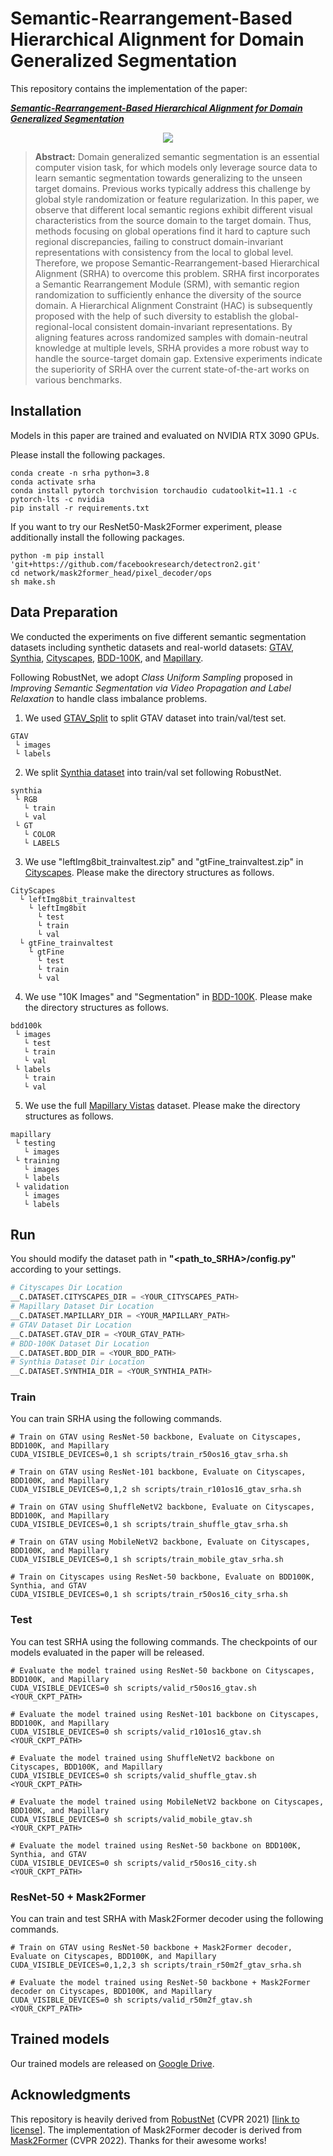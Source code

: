 # Semantic-Rearrangement-Based Hierarchical Alignment for Domain Generalized Segmentation

This repository contains the implementation of the paper:

[***Semantic-Rearrangement-Based Hierarchical Alignment for Domain Generalized Segmentation***](https://www.sciencedirect.com/science/article/abs/pii/S0893608025004460)
<br>
<p align="center">
  <img src="assets/teaser_1.png" />
</p>

> **Abstract:**
> Domain generalized semantic segmentation is an essential computer vision task, for which models only leverage source data to learn semantic segmentation towards generalizing to the unseen target domains. Previous works typically address this challenge by global style randomization or feature regularization. In this paper, we observe that different local semantic regions exhibit different visual characteristics from the source domain to the target domain. Thus, methods focusing on global operations find it hard to capture such regional discrepancies, failing to construct domain-invariant representations with consistency from the local to global level. Therefore, we propose Semantic-Rearrangement-based Hierarchical Alignment (SRHA) to overcome this problem. SRHA first incorporates a Semantic Rearrangement Module (SRM), with semantic region randomization to sufficiently enhance the diversity of the source domain. A Hierarchical Alignment Constraint (HAC) is subsequently proposed with the help of such diversity to establish the global-regional-local consistent domain-invariant representations. By aligning features across randomized samples with domain-neutral knowledge at multiple levels, SRHA provides a more robust way to handle the source-target domain gap. Extensive experiments indicate the superiority of SRHA over the current state-of-the-art works on various benchmarks.



<!-- ## Pytorch Implementation -->
## Installation
Models in this paper are trained and evaluated on NVIDIA RTX 3090 GPUs.

Please install the following packages. 
```shell
conda create -n srha python=3.8
conda activate srha
conda install pytorch torchvision torchaudio cudatoolkit=11.1 -c pytorch-lts -c nvidia
pip install -r requirements.txt
```
If you want to try our ResNet50-Mask2Former experiment, please additionally install the following packages.
```shell
python -m pip install 'git+https://github.com/facebookresearch/detectron2.git'
cd network/mask2former_head/pixel_decoder/ops
sh make.sh
```

## Data Preparation
We conducted the experiments on five different semantic segmentation datasets including synthetic datasets and real-world datasets: [GTAV](https://download.visinf.tu-darmstadt.de/data/from_games/), [Synthia](https://synthia-dataset.net/downloads/808/), [Cityscapes](https://www.cityscapes-dataset.com/), [BDD-100K](https://bdd-data.berkeley.edu/), and [Mapillary](https://www.mapillary.com/dataset/vistas?pKey=2ix3yvnjy9fwqdzwum3t9g&lat=20&lng=0&z=1.5).

Following RobustNet, we adopt *Class Uniform Sampling* proposed in *Improving Semantic Segmentation via Video Propagation and Label Relaxation* to handle class imbalance problems. 


1. We used [GTAV_Split](https://download.visinf.tu-darmstadt.de/data/from_games/code/read_mapping.zip) to split GTAV dataset into train/val/test set.

```
GTAV
 └ images
 └ labels
```

2. We split [Synthia dataset](http://synthia-dataset.net/download/808/) into train/val set following RobustNet.
```
synthia
 └ RGB
   └ train
   └ val
 └ GT
   └ COLOR
   └ LABELS
```


3. We use "leftImg8bit_trainvaltest.zip" and "gtFine_trainvaltest.zip" in [Cityscapes](https://www.cityscapes-dataset.com/). Please make the directory structures as follows.
```
CityScapes
  └ leftImg8bit_trainvaltest
    └ leftImg8bit
      └ test
      └ train
      └ val
  └ gtFine_trainvaltest
    └ gtFine
      └ test
      └ train
      └ val
```
4. We use "10K Images" and "Segmentation" in [BDD-100K](https://bdd-data.berkeley.edu/). Please make the directory structures as follows.
```
bdd100k
 └ images
   └ test
   └ train
   └ val
 └ labels
   └ train
   └ val
```
5. We use the full [Mapillary Vistas](https://www.mapillary.com/dataset/vistas?pKey=2ix3yvnjy9fwqdzwum3t9g&lat=20&lng=0&z=1.5) dataset. Please make the directory structures as follows.
```
mapillary
 └ testing
   └ images
 └ training
   └ images
   └ labels
 └ validation
   └ images
   └ labels
```

## Run
You should modify the dataset path in **"<path_to_SRHA>/config.py"** according to your settings.
```python
# Cityscapes Dir Location
__C.DATASET.CITYSCAPES_DIR = <YOUR_CITYSCAPES_PATH>
# Mapillary Dataset Dir Location
__C.DATASET.MAPILLARY_DIR = <YOUR_MAPILLARY_PATH>
# GTAV Dataset Dir Location
__C.DATASET.GTAV_DIR = <YOUR_GTAV_PATH>
# BDD-100K Dataset Dir Location
__C.DATASET.BDD_DIR = <YOUR_BDD_PATH>
# Synthia Dataset Dir Location
__C.DATASET.SYNTHIA_DIR = <YOUR_SYNTHIA_PATH>
```

### Train
You can train SRHA using the following commands.
```shell
# Train on GTAV using ResNet-50 backbone, Evaluate on Cityscapes, BDD100K, and Mapillary
CUDA_VISIBLE_DEVICES=0,1 sh scripts/train_r50os16_gtav_srha.sh 

# Train on GTAV using ResNet-101 backbone, Evaluate on Cityscapes, BDD100K, and Mapillary
CUDA_VISIBLE_DEVICES=0,1,2 sh scripts/train_r101os16_gtav_srha.sh 

# Train on GTAV using ShuffleNetV2 backbone, Evaluate on Cityscapes, BDD100K, and Mapillary
CUDA_VISIBLE_DEVICES=0,1 sh scripts/train_shuffle_gtav_srha.sh 

# Train on GTAV using MobileNetV2 backbone, Evaluate on Cityscapes, BDD100K, and Mapillary
CUDA_VISIBLE_DEVICES=0,1 sh scripts/train_mobile_gtav_srha.sh 

# Train on Cityscapes using ResNet-50 backbone, Evaluate on BDD100K, Synthia, and GTAV
CUDA_VISIBLE_DEVICES=0,1 sh scripts/train_r50os16_city_srha.sh 
```

### Test
You can test SRHA using the following commands. The checkpoints of our models evaluated in the paper will be released.
```shell
# Evaluate the model trained using ResNet-50 backbone on Cityscapes, BDD100K, and Mapillary
CUDA_VISIBLE_DEVICES=0 sh scripts/valid_r50os16_gtav.sh <YOUR_CKPT_PATH> 

# Evaluate the model trained using ResNet-101 backbone on Cityscapes, BDD100K, and Mapillary
CUDA_VISIBLE_DEVICES=0 sh scripts/valid_r101os16_gtav.sh <YOUR_CKPT_PATH> 

# Evaluate the model trained using ShuffleNetV2 backbone on Cityscapes, BDD100K, and Mapillary
CUDA_VISIBLE_DEVICES=0 sh scripts/valid_shuffle_gtav.sh <YOUR_CKPT_PATH> 

# Evaluate the model trained using MobileNetV2 backbone on Cityscapes, BDD100K, and Mapillary
CUDA_VISIBLE_DEVICES=0 sh scripts/valid_mobile_gtav.sh <YOUR_CKPT_PATH> 

# Evaluate the model trained using ResNet-50 backbone on BDD100K, Synthia, and GTAV
CUDA_VISIBLE_DEVICES=0 sh scripts/valid_r50os16_city.sh <YOUR_CKPT_PATH> 
```

### ResNet-50 + Mask2Former
You can train and test SRHA with Mask2Former decoder using the following commands.
```shell
# Train on GTAV using ResNet-50 backbone + Mask2Former decoder, Evaluate on Cityscapes, BDD100K, and Mapillary
CUDA_VISIBLE_DEVICES=0,1,2,3 sh scripts/train_r50m2f_gtav_srha.sh 

# Evaluate the model trained using ResNet-50 backbone + Mask2Former decoder on Cityscapes, BDD100K, and Mapillary
CUDA_VISIBLE_DEVICES=0 sh scripts/valid_r50m2f_gtav.sh <YOUR_CKPT_PATH> 
```

## Trained models
Our trained models are released on [Google Drive](https://drive.google.com/drive/folders/1UdV-0lU8GVsST5Nc0D-Z8ktkLv0H9W2W?usp=sharing).


## Acknowledgments
This repository is heavily derived from [RobustNet](https://github.com/shachoi/RobustNet) (CVPR 2021) [[link to license](https://github.com/shachoi/RobustNet/blob/main/LICENSE)].
The implementation of Mask2Former decoder is derived from [Mask2Former](https://github.com/facebookresearch/Mask2Former) (CVPR 2022).
Thanks for their awesome works!
